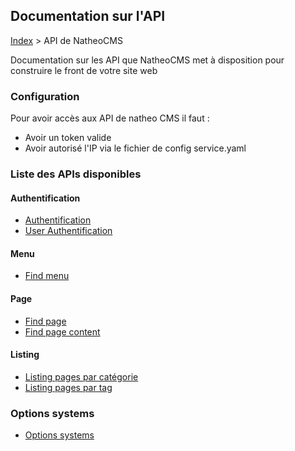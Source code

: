 ## Documentation sur l'API

[Index](../../index.md) > API de NatheoCMS

Documentation sur les API que NatheoCMS met à disposition pour construire le front de votre site web

### Configuration ###
Pour avoir accès aux API de natheo CMS il faut :
* Avoir un token valide 
* Avoir autorisé l'IP via le fichier de config service.yaml

### Liste des APIs disponibles

#### Authentification
* [Authentification](References/authentication.md)
* [User Authentification](References/user_authentication.md)

#### Menu
* [Find menu](References/find_menu.md)

#### Page
* [Find page](References/find_page.md)
* [Find page content](References/find_page_content.md)

#### Listing
* [Listing pages par catégorie](References/listing_pages_category)
* [Listing pages par tag](References/listing_pages_tags.md)

### Options systems
* [Options systems](References/option_system.md)